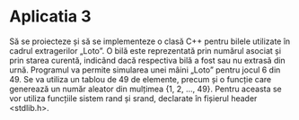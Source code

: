 # Aplicatia 3
Să se proiecteze și să se implementeze o clasă C++ pentru bilele
utilizate în cadrul extragerilor „Loto”. O bilă este reprezentată prin
numărul asociat și prin starea curentă, indicând dacă respectiva bilă a fost
sau nu extrasă din urnă.
Programul va permite simularea unei mâini „Loto” pentru jocul 6 din 49.
Se va utiliza un tablou de 49 de elemente, precum și o funcție care
generează un număr aleator din mulțimea {1, 2, …, 49}. Pentru aceasta se
vor utiliza funcțiile sistem rand și srand, declarate în fișierul header
<stdlib.h>.
